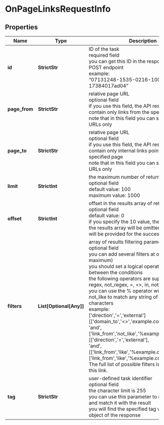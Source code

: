 # OnPageLinksRequestInfo


## Properties

| Name | Type | Description | Notes |
|------------ | ------------- | ------------- | -------------|
**id** | **StrictStr** | ID of the task<br>required field<br>you can get this ID in the response of the Task POST endpoint<br>example:<br>“07131248-1535-0216-1000-17384017ad04” |[optional]|
**page_from** | **StrictStr** | relative page URL<br>optional field<br>if you use this field, the API response will contain only links from the specified page<br>note that in this field you can specify relative URLs only |[optional]|
**page_to** | **StrictStr** | relative page URL<br>optional field<br>if you use this field, the API response will contain only internal links pointing to the specified page<br>note that in this field you can specify relative URLs only |[optional]|
**limit** | **StrictInt** | the maximum number of returned links<br>optional field<br>default value: 100<br>maximum value: 1000 |[optional]|
**offset** | **StrictInt** | offset in the results array of returned links<br>optional field<br>default value: 0<br>if you specify the 10 value, the first ten links in the results array will be omitted and the data will be provided for the successive links |[optional]|
**filters** | **List[Optional[Any]]** | array of results filtering parameters<br>optional field<br>you can add several filters at once (8 filters maximum)<br>you should set a logical operator and, or between the conditions<br>the following operators are supported:<br>regex, not_regex, =, <>, in, not_in, like, not_like<br>you can use the % operator with like and not_like to match any string of zero or more characters<br>example:<br>['direction','=','external']<br>[['domain_to','<>','example.com'],<br>'and',<br>['link_from','not_like','%example.com/blog%']]<br>[['direction','=','external'],<br>'and',<br>[['link_from','like','%example.com/blog%'],'or',['link_from','like','%example.com/help%']]]<br>The full list of possible filters is available by this link. |[optional]|
**tag** | **StrictStr** | user-defined task identifier<br>optional field<br>the character limit is 255<br>you can use this parameter to identify the task and match it with the result<br>you will find the specified tag value in the data object of the response |[optional]|